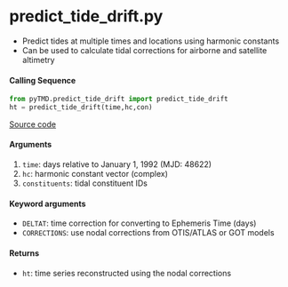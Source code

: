predict_tide_drift.py
===============

- Predict tides at multiple times and locations using harmonic constants
- Can be used to calculate tidal corrections for airborne and satellite altimetry

#### Calling Sequence
```python
from pyTMD.predict_tide_drift import predict_tide_drift
ht = predict_tide_drift(time,hc,con)
```
[Source code](https://github.com/tsutterley/pyTMD/blob/main/pyTMD/predict_tide_drift.py)

#### Arguments
1. `time`: days relative to January 1, 1992 (MJD: 48622)
2. `hc`: harmonic constant vector (complex)
3. `constituents`: tidal constituent IDs

#### Keyword arguments
- `DELTAT`: time correction for converting to Ephemeris Time (days)
- `CORRECTIONS`: use nodal corrections from OTIS/ATLAS or GOT models

#### Returns
- `ht`: time series reconstructed using the nodal corrections
